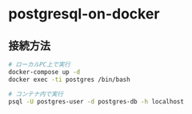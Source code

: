 # postgresql-on-docker

## 接続方法

```bash
# ローカルPC上で実行
docker-compose up -d
docker exec -ti postgres /bin/bash

# コンテナ内で実行
psql -U postgres-user -d postgres-db -h localhost
```
